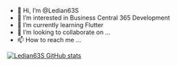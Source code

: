 - 👋 Hi, I’m @Ledian63S
- 👀 I’m interested in Business Central 365 Development
- 🌱 I’m currently learning Flutter
- 💞️ I’m looking to collaborate on ...
- 📫 How to reach me ...

[![Ledian63S GitHub stats](https://github-readme-stats.vercel.app/api?username=Ledian63S)](https://github.com/anuraghazra/github-readme-stats)

<!---
Ledian63S/Ledian63S is a ✨ special ✨ repository because its `README.md` (this file) appears on your GitHub profile.
You can click the Preview link to take a look at your changes.
--->
